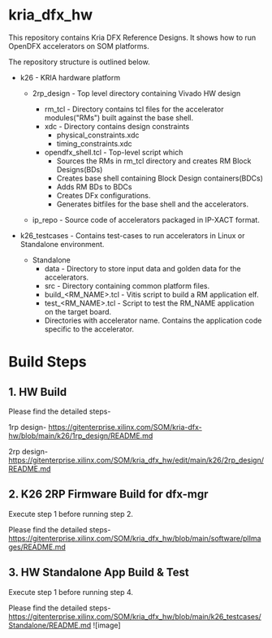 # kria_dfx_hw

This repository contains Kria DFX Reference Designs. It shows how to run OpenDFX accelerators on SOM platforms.

The repository structure is outlined below. 

* k26 - KRIA hardware platform
	* 2rp_design - Top level directory containing Vivado HW design
		* rm_tcl - Directory contains tcl files for the accelerator modules("RMs") built against the base shell.
		* xdc - Directory contains design constraints
			* physical_constraints.xdc
			* timing_constraints.xdc
		* opendfx_shell.tcl - Top-level script which 
			* Sources the RMs in rm_tcl directory and creates RM Block Designs(BDs)
			* Creates base shell containing Block Design containers(BDCs)
			* Adds RM BDs to BDCs
			* Creates DFx configurations.
			* Generates bitfiles for the base shell and the accelerators.

	* ip_repo - Source code of accelerators packaged in IP-XACT format.

* k26_testcases - Contains test-cases to run accelerators in Linux or Standalone environment.
	* Standalone
		* data - Directory to store input data and golden data for the accelerators.
		* src - Directory containing common platform files.
		* build_<RM_NAME>.tcl - Vitis script to build a RM application elf.
		* test_<RM_NAME>.tcl - Script to test the RM_NAME application on the target board.
		* Directories with accelerator name. Contains the application code specific to the accelerator.

# Build Steps  
## 1. HW Build 

Please find the detailed steps-

 1rp design- https://gitenterprise.xilinx.com/SOM/kria-dfx-hw/blob/main/k26/1rp_design/README.md

 2rp design-  https://gitenterprise.xilinx.com/SOM/kria_dfx_hw/edit/main/k26/2rp_design/README.md 

## 2. K26 2RP Firmware Build for dfx-mgr

Execute step 1 before running step 2. 

Please find the detailed steps-https://gitenterprise.xilinx.com/SOM/kria_dfx_hw/blob/main/software/plImages/README.md 

## 3. HW Standalone App Build & Test 

Execute step 1 before running step 4. 

Please find the detailed steps-https://gitenterprise.xilinx.com/SOM/kria_dfx_hw/blob/main/k26_testcases/Standalone/README.md ![image]
